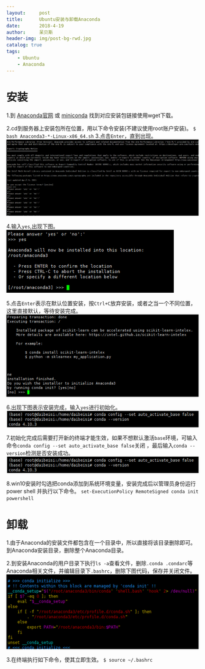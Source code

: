 ```yaml
---
layout:     post
title:      Ubuntu安装与卸载Anaconda
date:       2018-4-19
author:     呆贝斯
header-img: img/post-bg-rwd.jpg
catalog: true
tags:
    - Ubuntu
    - Anaconda
---
```

# 安装
1.到 [Anaconda官网](https://www.anaconda.com/distribution/) 或 
[miniconda](https://docs.conda.io/en/latest/miniconda.html) 找到对应安装包链接使用wget下载。

2.cd到服务器上安装包所在位置，用以下命令安装(不建议使用root账户安装)。
    ```
    $ bash Anaconda3-*-Linux-x86_64.sh
    ```
3.点击`Enter`，直到出现。
    ![](/img/Anaconda_install_1.png)

4.输入`yes`,出现下图。
    ![](/img/Anaconda_install_2.png)

5.点击`Enter`表示在默认位置安装，按`Ctrl+C`放弃安装，或者之当一个不同位置，这里直接默认，等待安装完成。
    ![](/img/Anaconda_install_3.png)

6.出现下图表示安装完成，输入`yes`进行初始化。
    ![](/img/Anaconda_install_5.png)

7.初始化完成后需要打开新的终端才能生效，如果不想默认激活`base`环境，可输入命令`conda config --set auto_activate_base false`关闭 ，最后输入`conda --version`检测是否安装成功。
    ![](/img/Anaconda_install_5.png)

8.win10安装时勾选把conda添加到系统环境变量，安装完成后以管理员身份运行 power shell 并执行以下命令。
    ```
    set-ExecutionPolicy RemoteSigned
    conda init powershell
    ```

# 卸载
1.由于Anaconda的安装文件都包含在一个目录中，所以直接将该目录删除即可。到Anaconda安装目录，删除整个Anaconda目录。

2.到安装Anaconda的用户目录下执行`ls -a`查看文件，删除`.conda .condarc`等Anaconda相关文件，并编辑目录下`.bashrc`，删除下图代码，保存并关闭文件。
    ![](/img/Anaconda_delete_1.png)

3.在终端执行如下命令，使其立即生效。
    ```
    $ source ~/.bashrc
    ```

